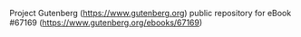 Project Gutenberg (https://www.gutenberg.org) public repository for
eBook #67169 (https://www.gutenberg.org/ebooks/67169)
